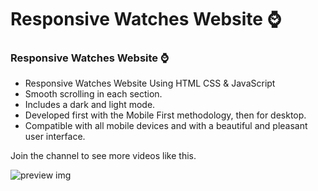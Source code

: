 # Responsive Watches Website ⌚

### Responsive Watches Website ⌚

- Responsive Watches Website Using HTML CSS & JavaScript
- Smooth scrolling in each section.
- Includes a dark and light mode.
- Developed first with the Mobile First methodology, then for desktop.
- Compatible with all mobile devices and with a beautiful and pleasant user interface.

Join the channel to see more videos like this.

![preview img](<img src="images/wacht  wrbsite.jpg" alt="Luxury Watch Collection Preview" width="300"/>)
